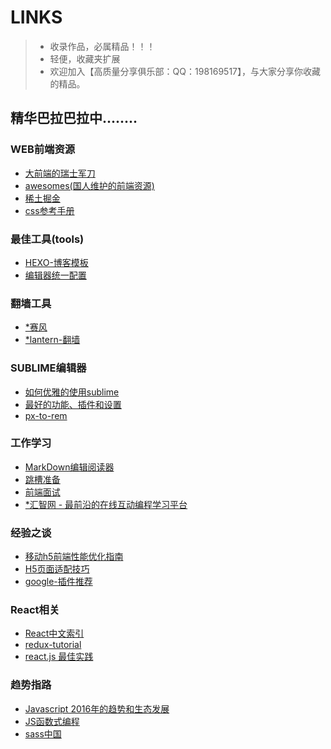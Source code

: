 # LINKS
>- 收录作品，必属精品！！！
>- 轻便，收藏夹扩展
>- 欢迎加入【高质量分享俱乐部：QQ：198169517】，与大家分享你收藏的精品。

## 精华巴拉巴拉中........

### WEB前端资源
* [大前端的瑞士军刀](http://www.fefork.com/fetool/)
* [awesomes(国人维护的前端资源)](https://www.awesomes.cn/)
* [稀土掘金](http://gold.xitu.io/#/)
* [css参考手册](http://css.doyoe.com/)

### 最佳工具(tools)
* [HEXO-博客模板](https://hexo.io/zh-cn/)
* [编辑器统一配置](editeorconfig.org)

### 翻墙工具
* [*赛风](https://www.saifeng.org/)
* [*lantern-翻墙](https://github.com/getlantern/lantern)

### SUBLIME编辑器
* [如何优雅的使用sublime](http://www.jianshu.com/p/3cb5c6f2421c)
* [最好的功能、插件和设置](http://www.css88.com/archives/5858)
* [px-to-rem](https://github.com/flashlizi/cssrem)

### 工作学习
* [MarkDown编辑阅读器](https://www.zybuluo.com/mdeditor)
* [跳槽准备](http://www.cnblogs.com/jikey/p/5201185.html)
* [前端面试](https://mdluo.github.io/blog/about-front-end-interview/)
* [*汇智网 - 最前沿的在线互动编程学习平台](http://www.hubwiz.com/)

### 经验之谈
* [移动h5前端性能优化指南](http://www.nnbbxx.net/post-2608.html)
* [H5页面适配技巧](http://www.25xt.com/html5css3/10524.html)
* [google-插件推荐](http://stormzhang.com/devtools/2016/01/15/google-chrome-extension/)

### React相关
* [React中文索引](http://nav.react-china.org/)
* [redux-tutorial](https://github.com/react-guide/redux-tutorial-cn)
* [react.js 最佳实践](http://www.alloyteam.com/2016/01/reactjs-best-practices-for-2016/)

### 趋势指路
* [Javascript 2016年的趋势和生态发展](https://github.com/gaohailang/blog/issues/12)
* [JS函数式编程](http://jrsinclair.com/articles/2016/gentle-introduction-to-functional-javascript-intro/)
* [sass中国](http://www.sass.hk/)
